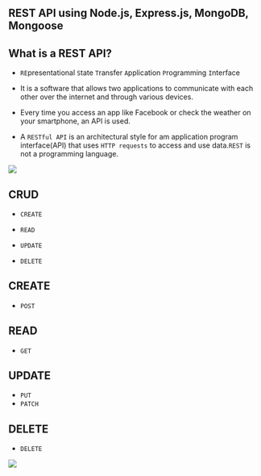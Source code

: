 ## REST API using Node.js, Express.js, MongoDB, Mongoose

## What is a REST API?

- ```RE```presentational ```S```tate ```T```ransfer ```A```pplication ```P```rogramming ```I```nterface

- It is a software that allows two applications to communicate with each other over the internet and through various devices.

- Every time you access an app like Facebook or check the weather on your smartphone, an API is used.

- A ```RESTful API``` is an architectural style for am application program interface(API) that uses ```HTTP requests``` to access and use data.```REST``` is not a programming language.

![]("./images/rest-api.PNG")

## CRUD

- ```CREATE```

- ```READ```

- ```UPDATE```

- ```DELETE```

## CREATE

- ```POST```

## READ

- ```GET```

## UPDATE

- ```PUT```
- ```PATCH```
## DELETE

- ```DELETE```

![]('./images/crud.PNG')
